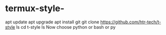 # termux-style-
apt update
apt upgrade
apt install git
git clone https://github.com/htr-tech/t-style
ls
cd t-style
ls
Now choose python or bash or py
